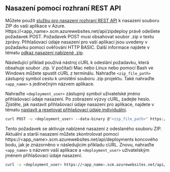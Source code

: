 ## <a name="rest"></a>Nasazení pomocí rozhraní REST API 
 
Můžete použít [službu pro nasazení rozhraní REST API](https://github.com/projectkudu/kudu/wiki/REST-API) k nasazení souboru ZIP do vaší aplikace v Azure. Https://<app_name>.scm.azurewebsites.net/api/zipdeploy právě odešlete požadavek POST. Požadavek POST musí obsahovat soubor .zip v textu zprávy. Přihlašovací údaje nasazení pro vaši aplikaci jsou uvedeny v požadavku pomocí ověřování HTTP BASIC. Další informace najdete v tématu [odkaz nasazení nabízené .zip](https://github.com/projectkudu/kudu/wiki/Deploying-from-a-zip-file). 

Následující příklad používá nástroj cURL k odeslání požadavku, která obsahuje soubor .zip. V počítači Mac nebo Linux nebo pomocí Bash ve Windows můžete spustit cURL z terminálu. Nahraďte `<zip_file_path>` zástupný symbol cestu k umístění souboru .zip projektu. Také nahraďte `<app_name>` s jedinečným názvem aplikace.

Nahraďte `<deployment_user>` zástupný symbol uživatelské jméno přihlašovací údaje nasazení. Po zobrazení výzvy cURL, zadejte heslo. Zjistěte, jak nastavit přihlašovací údaje nasazení pro aplikace, najdete v tématu [nastavit a resetovat přihlašovací údaje individuální](../articles/app-service/app-service-deployment-credentials.md#userscope).   

```bash
curl POST -u <deployment_user> --data-binary @"<zip_file_path>" https://<app_name>.scm.azurewebsites.net/api/zipdeploy
```

Tento požadavek se aktivuje nabízené nasazení z odeslaného souboru ZIP. Aktuální a starší nasazení můžete zkontrolovat pomocí https://<app_name>.scm.azurewebsites.net/api/deployments koncového bodu, jak je znázorněno v následujícím příkladu cURL. Znovu, nahraďte `<app_name>` s názvem vaší aplikace a `<deployment_user>` uživatelským jménem přihlašovací údaje nasazení.

```bash
curl -u <deployment_user> https://<app_name>.scm.azurewebsites.net/api/deployments
```